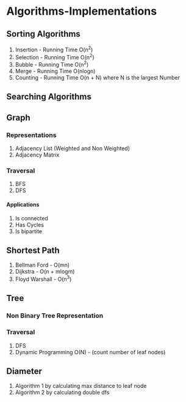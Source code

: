 # Algorithms-Implementations

## Sorting Algorithms
1.  Insertion - Running Time O(n<sup>2</sup>)
2.  Selection - Running Time O(n<sup>2</sup>)
3.  Bubble - Running Time O(n<sup>2</sup>)
4.  Merge - Running Time O(nlogn)
5.  Counting - Running Time O(n + N) where N is the largest Number

## Searching Algorithms

## Graph

### Representations

1. Adjacency List (Weighted and Non Weighted)
2. Adjacency Matrix

### Traversal

1. BFS
2. DFS

#### Applications

1. Is connected 
2. Has Cycles
3. Is bipartite

## Shortest Path

1. Bellman Ford 	-	O(mn)
2. Dijkstra 		-	O(n + mlogm) 
3. Floyd Warshall 	-	O(n<sup>3</sup>)

## Tree

### Non Binary Tree Representation

### Traversal
1. DFS 
2. Dynamic Programming O(N) - (count number of leaf nodes)

## Diameter

1. Algorithm 1 by calculating max distance to leaf node
2. Algorithm 2 by calculating double dfs
